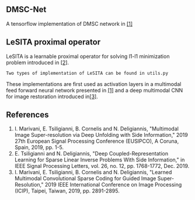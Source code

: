 ## DMSC-Net 
A tensorflow implementation of DMSC network in [[1]](#ref1)

## LeSITA proximal operator 
LeSITA is a learnable proximal operator for solving l1-l1 minimization problem introduced in [[2]](#ref2). 
```
Two types of implementation of LeSITA can be found in utils.py
```
These implementations are first used as activation layers in a multimodal feed forward neural network presented in [[1]](#ref1) 
and a deep multimodal CNN for image restoration introduced in[[3]](#ref3). 


## References
1. <a name="ref1"></a>I. Marivani, E. Tsiligianni, B. Cornelis and N. Deligiannis, "Multimodal Image Super-resolution via Deep Unfolding with Side Information," 2019 27th European Signal Processing Conference (EUSIPCO), A Coruna, Spain, 2019, pp. 1-5.
2. <a name="ref2"></a>E. Tsiligianni and N. Deligiannis, "Deep Coupled-Representation Learning for Sparse Linear Inverse Problems With Side Information," in IEEE Signal Processing Letters, vol. 26, no. 12, pp. 1768-1772, Dec. 2019.
3. <a name="ref3"></a>I. Marivani, E. Tsiligianni, B. Cornelis and N. Deligiannis, "Learned Multimodal Convolutional Sparse Coding for Guided Image Super-Resolution," 2019 IEEE International Conference on Image Processing (ICIP), Taipei, Taiwan, 2019, pp. 2891-2895.
